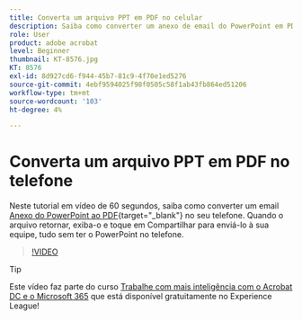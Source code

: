```yaml
---
title: Converta um arquivo PPT em PDF no celular
description: Saiba como converter um anexo de email do PowerPoint em PDF no telefone
role: User
product: adobe acrobat
level: Beginner
thumbnail: KT-8576.jpg
KT: 8576
exl-id: 8d927cd6-f944-45b7-81c9-4f70e1ed5276
source-git-commit: 4ebf9594025f98f0505c58f1ab43fb864ed51206
workflow-type: tm+mt
source-wordcount: '103'
ht-degree: 4%

---
```


# Converta um arquivo PPT em PDF no telefone

Neste tutorial em vídeo de 60 segundos, saiba como converter um email [Anexo do PowerPoint ao PDF](https://www.adobe.com/br/acrobat/online/ppt-to-pdf.html){target="_blank"} no seu telefone. Quando o arquivo retornar, exiba-o e toque em Compartilhar para enviá-lo à sua equipe, tudo sem ter o PowerPoint no telefone.

>[!VIDEO](https://video.tv.adobe.com/v/336366?quality=12&learn=on&hidetitle=true)

>[!TIP]
>
>Este vídeo faz parte do curso [Trabalhe com mais inteligência com o Acrobat DC e o Microsoft 365](https://experienceleague.adobe.com/?recommended=Acrobat-U-1-2021.microsoft365) que está disponível gratuitamente no Experience League!
